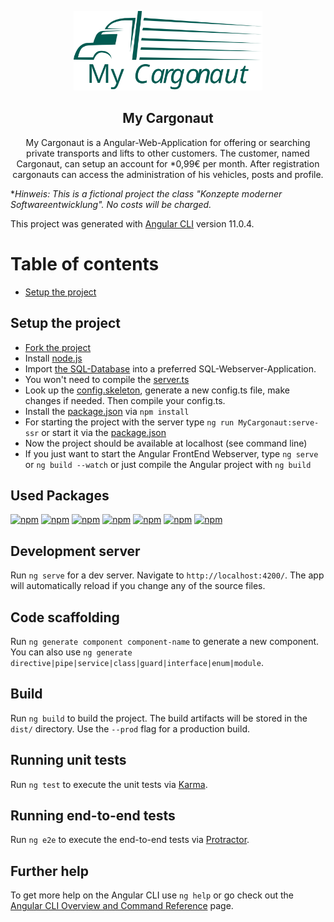 <p align="center">
   <img src="https://github.com/Dxree/MyCargonaut/blob/main/documentation/MyCargonaut_Logo.svg" alt="Logo von MyCargonaut" width="60%" height="60%">
</p>

<h2 align="center">My Cargonaut</h2>

<p align="center">
  My Cargonaut is a Angular-Web-Application for offering or searching private transports and lifts to other customers. The customer, named Cargonaut, can setup an account for *0,99€ per month. After registration cargonauts can access the administration of his vehicles, posts and profile. 
</p>

*_Hinweis: This is a fictional project the class "Konzepte moderner Softwareentwicklung". No costs will be charged._

This project was generated with [Angular CLI](https://github.com/angular/angular-cli) version 11.0.4.

# Table of contents

- [Setup the project](#Setup-the-project)


## Setup the project
- [Fork the project](https://github.com/Dxree/MyCargonaut)
- Install [node.js](https://github.com/nodejs)
- Import [the SQL-Database](https://github.com/Dxree/MyCargonaut/blob/main/config/cargonaut_new.sql) into a preferred SQL-Webserver-Application.
- You won't need to compile the [server.ts](https://github.com/Dxree/MyCargonaut/blob/main/server.ts)
- Look up the [config.skeleton](https://github.com/Dxree/MyCargonaut/blob/main/config/config.skeleton), generate a new config.ts file, make changes if needed. Then compile your config.ts.
- Install the [package.json](https://github.com/Dxree/MyCargonaut/blob/main/package.json) via `npm install`
- For starting the project with the server type `ng run MyCargonaut:serve-ssr` or start it via the [package.json](https://github.com/Dxree/MyCargonaut/blob/main/package.json)
- Now the project should be available at localhost (see command line)
- If you just want to start the Angular FrontEnd Webserver, type `ng serve` or `ng build --watch` or just compile the Angular project with `ng build`

## Used Packages

[![npm](https://img.shields.io/npm/v/npm)](https://www.npmjs.com/package/npm)
[![npm](https://img.shields.io/npm/v/@angular/cli?label=AngularCLI)](https://www.npmjs.com/package/@angular/cli)
[![npm](https://img.shields.io/github/v/release/nodejs/node?label=nodejs)](https://www.npmjs.com/package/@angular/cli)
[![npm](https://img.shields.io/npm/v/@ng-bootstrap/ng-bootstrap?label=ng-bootstrap)](https://www.npmjs.com/package/@angular/cli)
[![npm](https://img.shields.io/npm/v/bootstrap?color=%23563D7C&label=bootstrap)](https://www.npmjs.com/package/@angular/cli)
[![npm](https://img.shields.io/npm/v/express?color=%23545F6A&label=express)](https://www.npmjs.com/package/@angular/cli)
[![npm](https://img.shields.io/github/v/release/google/material-design-icons?color=%23BDBDBD&label=material-design-icons)](https://www.npmjs.com/package/@angular/cli)


## Development server

Run `ng serve` for a dev server. Navigate to `http://localhost:4200/`. The app will automatically reload if you change any of the source files.

## Code scaffolding

Run `ng generate component component-name` to generate a new component. You can also use `ng generate directive|pipe|service|class|guard|interface|enum|module`.

## Build

Run `ng build` to build the project. The build artifacts will be stored in the `dist/` directory. Use the `--prod` flag for a production build.

## Running unit tests

Run `ng test` to execute the unit tests via [Karma](https://karma-runner.github.io).

## Running end-to-end tests

Run `ng e2e` to execute the end-to-end tests via [Protractor](http://www.protractortest.org/).

## Further help

To get more help on the Angular CLI use `ng help` or go check out the [Angular CLI Overview and Command Reference](https://angular.io/cli) page.
